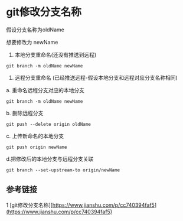 # git修改分支名称

假设分支名称为oldName

想要修改为 newName

1. 本地分支重命名\(还没有推送到远程\)

```text
git branch -m oldName newName
```

1. 远程分支重命名 \(已经推送远程-假设本地分支和远程对应分支名称相同\)

a. 重命名远程分支对应的本地分支

```text
git branch -m oldName newName
```

b. 删除远程分支

```text
git push --delete origin oldName
```

c. 上传新命名的本地分支

```text
git push origin newName
```

d.把修改后的本地分支与远程分支关联

```text
git branch --set-upstream-to origin/newName
```

## 参考链接

1 \[git修改分支名称\][https://www.jianshu.com/p/cc740394faf5](https://www.jianshu.com/p/cc740394faf5)

